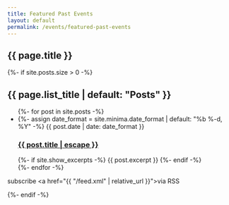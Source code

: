 ```yaml
---
title: Featured Past Events
layout:	default
permalink: /events/featured-past-events
---
```


## {{ page.title }}

{%- if site.posts.size > 0 -%}
    <h2 class="post-list-heading">{{ page.list_title | default: "Posts" }}</h2>
    <ul class="post-list">
    {%- for post in site.posts -%}
    	<li>
        {%- assign date_format = site.minima.date_format | default: "%b %-d, %Y" -%}
	    <span class="post-meta">{{ post.date | date: date_format }}</span>
	    <h3>
	      <a class="post-link" href="{{ post.url | relative_url }}">
	        {{ post.title | escape }}
	      </a>
	    </h3>
	    {%- if site.show_excerpts -%}
	      {{ post.excerpt }}
	    {%- endif -%}
	</li>
    {%- endfor -%}
    </ul>
    <p class="rss-subscribe">subscribe <a href="{{ "/feed.xml" | relative_url }}">via RSS</a></p>
{%- endif -%}